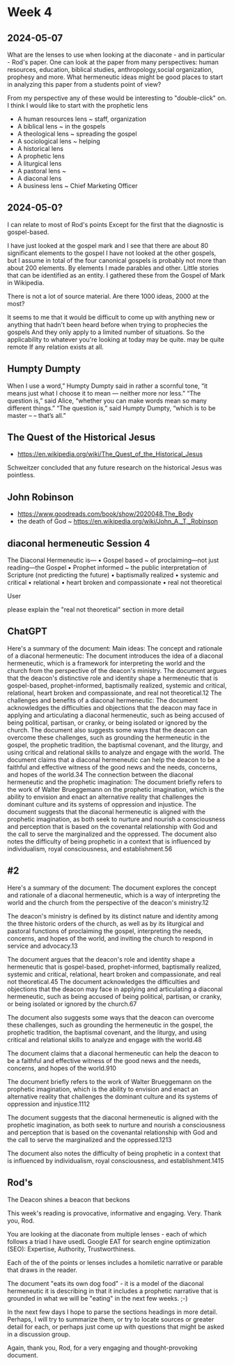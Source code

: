 # Week 4

## 2024-05-07

What are the lenses to use when looking at the diaconate - and in particular - Rod's paper. One can look at the paper from many perspectives: human resources, education, biblical studies, anthropology,social organization, prophesy and more. What hermeneutic ideas might be good places to start in analyzing this paper from a students point of view?

From my perspective any of these would be interesting to "double-click" on. I think I would like to start with the prophetic lens

* A human resources lens ~ staff, organization
* A biblical lens ~ in the gospels
* A theological lens ~ spreading the gospel
* A sociological lens ~ helping
* A historical lens
* A prophetic lens
* A liturgical lens
* A pastoral lens ~
* A diaconal lens
* A business lens ~ Chief Marketing Officer

## 2024-05-0?
I can relate to most of Rod's points Except for the first that the diagnostic is gospel-based.

I have just looked at the gospel mark and I see that there are about 80 significant elements to the gospel I have not looked at the other gospels, but I assume in total of the four canonical gospels is probably not more than about 200 elements. By elements I made parables and other. Little stories that can be identified as an entity. I gathered these from the Gospel of Mark in Wikipedia.

There is not a lot of source material. Are there 1000 ideas, 2000 at the most?

It seems to me that it would be difficult to come up with anything new or anything that hadn't been heard before when trying to prophecies the gospels And they only apply to a limited number of situations. So the applicability to whatever you're looking at today may be quite. may be quite remote If any relation exists at all.


## Humpty Dumpty

When I use a word,” Humpty Dumpty said in rather a scornful tone, “it means just what I choose it to mean — neither more nor less.”
“The question is,” said Alice, “whether you can make words mean so many different things.”
“The question is,” said Humpty Dumpty, “which is to be master – – that’s all.”

## The Quest of the Historical Jesus

* https://en.wikipedia.org/wiki/The_Quest_of_the_Historical_Jesus

Schweitzer concluded that any future research on the historical Jesus was pointless.

## John Robinson

* https://www.goodreads.com/book/show/2020048.The_Body
* the death of God ~ https://en.wikipedia.org/wiki/John_A._T._Robinson


## diaconal hermeneutic Session 4

The Diaconal Hermeneutic is—
 • Gospel based ~ of proclaiming—not just reading—the Gospel
 • Prophet informed ~ the public interpretation of Scripture (not predicting the future)
 • baptismally realized
 • systemic and critical
 • relational
 • heart broken and compassionate
 • real not theoretical

User

please explain the "real not theoretical" section in more detail

## ChatGPT

Here's a summary of the document:
Main ideas:
The concept and rationale of a diaconal hermeneutic: The document introduces the idea of a diaconal hermeneutic, which is a framework for interpreting the world and the church from the perspective of the deacon's ministry. The document argues that the deacon's distinctive role and identity shape a hermeneutic that is gospel-based, prophet-informed, baptismally realized, systemic and critical, relational, heart broken and compassionate, and real not theoretical.12
The challenges and benefits of a diaconal hermeneutic: The document acknowledges the difficulties and objections that the deacon may face in applying and articulating a diaconal hermeneutic, such as being accused of being political, partisan, or cranky, or being isolated or ignored by the church. The document also suggests some ways that the deacon can overcome these challenges, such as grounding the hermeneutic in the gospel, the prophetic tradition, the baptismal covenant, and the liturgy, and using critical and relational skills to analyze and engage with the world. The document claims that a diaconal hermeneutic can help the deacon to be a faithful and effective witness of the good news and the needs, concerns, and hopes of the world.34
The connection between the diaconal hermeneutic and the prophetic imagination: The document briefly refers to the work of Walter Brueggemann on the prophetic imagination, which is the ability to envision and enact an alternative reality that challenges the dominant culture and its systems of oppression and injustice. The document suggests that the diaconal hermeneutic is aligned with the prophetic imagination, as both seek to nurture and nourish a consciousness and perception that is based on the covenantal relationship with God and the call to serve the marginalized and the oppressed. The document also notes the difficulty of being prophetic in a context that is influenced by individualism, royal consciousness, and establishment.56

## #2

Here's a summary of the document:
The document explores the concept and rationale of a diaconal hermeneutic, which is a way of interpreting the world and the church from the perspective of the deacon's ministry.12

The deacon's ministry is defined by its distinct nature and identity among the three historic orders of the church, as well as by its liturgical and pastoral functions of proclaiming the gospel, interpreting the needs, concerns, and hopes of the world, and inviting the church to respond in service and advocacy.13

The document argues that the deacon's role and identity shape a hermeneutic that is gospel-based, prophet-informed, baptismally realized, systemic and critical, relational, heart broken and compassionate, and real not theoretical.45  The document acknowledges the difficulties and objections that the deacon may face in applying and articulating a diaconal hermeneutic, such as being accused of being political, partisan, or cranky, or being isolated or ignored by the church.67

The document also suggests some ways that the deacon can overcome these challenges, such as grounding the hermeneutic in the gospel, the prophetic tradition, the baptismal covenant, and the liturgy, and using critical and relational skills to analyze and engage with the world.48

The document claims that a diaconal hermeneutic can help the deacon to be a faithful and effective witness of the good news and the needs, concerns, and hopes of the world.910

The document briefly refers to the work of Walter Brueggemann on the prophetic imagination, which is the ability to envision and enact an alternative reality that challenges the dominant culture and its systems of oppression and injustice.1112

The document suggests that the diaconal hermeneutic is aligned with the prophetic imagination, as both seek to nurture and nourish a consciousness and perception that is based on the covenantal relationship with God and the call to serve the marginalized and the oppressed.1213

The document also notes the difficulty of being prophetic in a context that is influenced by individualism, royal consciousness, and establishment.1415

## Rod's

The Deacon shines a beacon that beckons

This week's reading is provocative, informative and engaging. Very. Thank you, Rod.

You are looking at the diaconate from multiple lenses - each of which follows a triad I have usedL Google EAT for search engine optimization (SEO): Expertise, Authority, Trustworthiness.

Each of the of the points or lenses includes a homiletic narrative or parable that draws in the reader.

The document "eats its own dog food" - it is a model of the diaconal hermeneutic it is describing in that it includes a prophetic narrative that is grounded in what we will be "eating" in the next few weeks. ;-)

In the next few days I hope to parse the sections headings in more detail. Perhaps, I will try to summarize them, or try to locate sources or greater detail for each, or perhaps just come up with questions that might be asked in a discussion group.

Again, thank you, Rod, for a very engaging and thought-provoking document.




